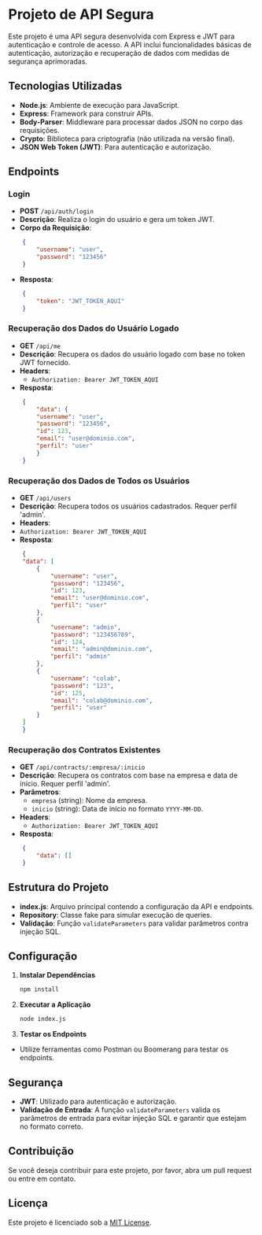 # Projeto de API Segura

Este projeto é uma API segura desenvolvida com Express e JWT para autenticação e controle de acesso. A API inclui funcionalidades básicas de autenticação, autorização e recuperação de dados com medidas de segurança aprimoradas.

## Tecnologias Utilizadas

- **Node.js**: Ambiente de execução para JavaScript.
- **Express**: Framework para construir APIs.
- **Body-Parser**: Middleware para processar dados JSON no corpo das requisições.
- **Crypto**: Biblioteca para criptografia (não utilizada na versão final).
- **JSON Web Token (JWT)**: Para autenticação e autorização.

## Endpoints

### Login

- **POST** `/api/auth/login`
- **Descrição**: Realiza o login do usuário e gera um token JWT.
- **Corpo da Requisição**:
```json
    {
        "username": "user",
        "password": "123456"
    }
```
- **Resposta**:
```json
    {
        "token": "JWT_TOKEN_AQUI"
    }
```
### Recuperação dos Dados do Usuário Logado

- **GET** `/api/me`
- **Descrição**: Recupera os dados do usuário logado com base no token JWT fornecido.
- **Headers**:
  - `Authorization: Bearer JWT_TOKEN_AQUI`
- **Resposta**:
```json
    {
        "data": {
        "username": "user",
        "password": "123456",
        "id": 123,
        "email": "user@dominio.com",
        "perfil": "user"
        }
    }
```
### Recuperação dos Dados de Todos os Usuários

- **GET** `/api/users`
- **Descrição**: Recupera todos os usuários cadastrados. Requer perfil 'admin'.
- **Headers**:
- `Authorization: Bearer JWT_TOKEN_AQUI`
- **Resposta**:
```json
    {
    "data": [
        {
            "username": "user",
            "password": "123456",
            "id": 123,
            "email": "user@dominio.com",
            "perfil": "user"
        },
        {
            "username": "admin",
            "password": "123456789",
            "id": 124,
            "email": "admin@dominio.com",
            "perfil": "admin"
        },
        {
            "username": "colab",
            "password": "123",
            "id": 125,
            "email": "colab@dominio.com",
            "perfil": "user"
        }
    ]
    }
```
### Recuperação dos Contratos Existentes

- **GET** `/api/contracts/:empresa/:inicio`
- **Descrição**: Recupera os contratos com base na empresa e data de início. Requer perfil 'admin'.
- **Parâmetros**:
  - `empresa` (string): Nome da empresa.
  - `inicio` (string): Data de início no formato `YYYY-MM-DD`.
- **Headers**:
  - `Authorization: Bearer JWT_TOKEN_AQUI`
- **Resposta**:
```json
    {
        "data": []
    }
```
## Estrutura do Projeto

- **index.js**: Arquivo principal contendo a configuração da API e endpoints.
- **Repository**: Classe fake para simular execução de queries.
- **Validação**: Função `validateParameters` para validar parâmetros contra injeção SQL.

## Configuração

1. **Instalar Dependências**
    ```bash
    npm install
2. **Executar a Aplicação**
    ```bash
    node index.js
3. **Testar os Endpoints**
- Utilize ferramentas como Postman ou Boomerang para testar os endpoints.
    
## Segurança

- **JWT**: Utilizado para autenticação e autorização.
- **Validação de Entrada**: A função `validateParameters` valida os parâmetros de entrada para evitar injeção SQL e garantir que estejam no formato correto.

## Contribuição

Se você deseja contribuir para este projeto, por favor, abra um pull request ou entre em contato.

## Licença

Este projeto é licenciado sob a [MIT License](LICENSE).
